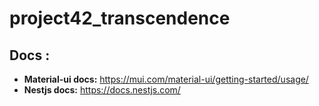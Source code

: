 # project42_transcendence

## Docs :

 - **Material-ui docs:** https://mui.com/material-ui/getting-started/usage/
 - **Nestjs docs:** https://docs.nestjs.com/
